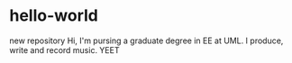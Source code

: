# hello-world
new repository
Hi, I'm pursing a graduate degree in EE at UML.
I produce, write and record music.
YEET
